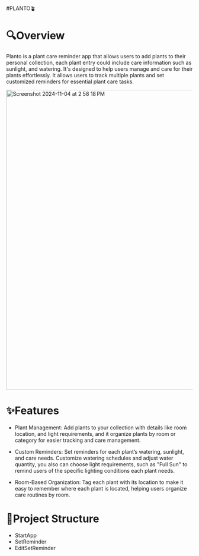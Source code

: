 #PLANTO🪴

# 🔍Overview
Planto is a plant care reminder app that allows users to add plants to their personal collection, each plant entry could include care information such as sunlight, and watering. It's designed to help users manage and care for their plants effortlessly. It allows users to track multiple plants and set customized reminders for essential plant care tasks.

<img width="807" alt="Screenshot 2024-11-04 at 2 58 18 PM" src="https://github.com/user-attachments/assets/d5ec7a93-9fdc-4d2b-915d-0eb157965635">

# ✨Features
- Plant Management:
Add plants to your collection with details like room location, and light requirements, and it organize plants by room or category for easier tracking and care management.

- Custom Reminders:
Set reminders for each plant’s watering, sunlight, and care needs.
Customize watering schedules and adjust water quantity, you also can choose light requirements, such as "Full Sun" to remind users of the specific lighting conditions each plant needs.
  
- Room-Based Organization:
Tag each plant with its location to make it easy to remember where each plant is located, helping users organize care routines by room.

# 🔨Project Structure
- StartApp
- SetReminder
- EditSetReminder


